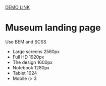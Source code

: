 [DEMO LINK](https://jastler.github.io/kievzemresurs/)

# Museum landing page
Use BEM and SCSS

- Large screens 2560px
- Full HD 1920px
- The design 1600px
- Notebook 1280px
- Tablet 1024
- Mobile (> 3
